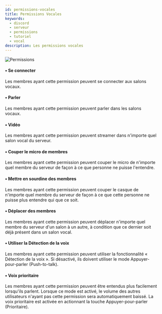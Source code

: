 ```yaml
---
id: permissions-vocales
title: Permissions Vocales
keywords:
  - discord
  - serveur
  - permissions
  - tutoriel
  - vocal
description: Les permissions vocales
---
```


![Permissions](https://i.discord.fr/ypS.png)

#### • Se connecter

Les membres ayant cette permission peuvent se connecter aux salons vocaux.

#### • Parler

Les membres ayant cette permission peuvent parler dans les salons vocaux.

#### • Vidéo

Les membres ayant cette permission peuvent streamer dans n'importe quel salon vocal du serveur.

#### • Couper le micro de membres

Les membres ayant cette permission peuvent couper le micro de n'importe quel membre du serveur de façon à ce que personne ne puisse l'entendre.

#### • Mettre en sourdine des membres

Les membres ayant cette permission peuvent couper le casque de n'importe quel membre du serveur de façon à ce que cette personne ne puisse plus entendre qui que ce soit.

#### • Déplacer des membres

Les membres ayant cette permission peuvent déplacer n'importe quel membre du serveur d'un salon à un autre, à condition que ce dernier soit déjà présent dans un salon vocal.

#### • Utiliser la Détection de la voix

Les membres ayant cette permission peuvent utiliser la fonctionnalité « Détection de la voix ». Si désactivé, ils doivent utiliser le mode Appuyer-pour-parler (Push-to-talk).

#### • Voix prioritaire

Les membres ayant cette permission peuvent être entendus plus facilement lorsqu'ils parlent. Lorsque ce mode est activé, le volume des autres utilisateurs n'ayant pas cette permission sera automatiquement baissé. La voix prioritaire est activée en actionnant la touche Appuyer-pour-parler (Prioritaire).
